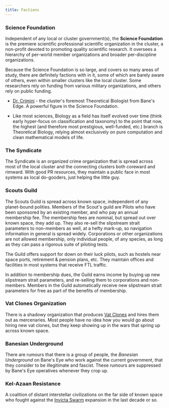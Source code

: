 ```yaml
---
title: Factions
---
```


### Science Foundation

Independent of any local or cluster government(s), the **Science
Foundation** is the premiere scientific professional scientific
organization in the cluster, a non-profit devoted to promoting quality
scientific research. It oversees a hierarchy of per-world member
organizations and broader per-discipline organizations.

Because the Science Foundation is so large, and covers so many areas of
study, there are definitely factions with in it, some of which are
barely aware of others, even within smaller clusters like the local
cluster. Some researchers rely on funding from various military
organizations, and others rely on public funding.

-   [Dr. Crimini](/tatterpedia/faces#dr-crimini) - the cluster's foremost Theoretical Biologist from
    Bane's Edge. A powerful figure in the Science Foundation.

  -   Like most sciences, Biology as a field has itself evolved over
      time (think early hyper-focus on classification and taxonomy) to
      the point that now, the highest (and therefore most prestigious,
      well-funded, etc.) branch is Theoretical Biology, relying almost
      exclusively on pure computation and clean mathematical models of
      life.


### The Syndicate

The Syndicate is an organized crime organization that is spread across
most of the local cluster and the connecting clusters both coreward and
rimward. With good PR resources, they maintain a public face in most
systems as local do-gooders, just helping the little guy.


### Scouts Guild

The Scouts Guild is spread across known space, independent of any
planet-bound polities. Members of the Scout\'s guild are Pilots who have
been sponsored by an existing member, and who pay an annual membership
fee. The membership fees are nominal, but spread out over known space,
they add up. They also re-sell the slipstream strait parameters to
non-members as well, at a hefty mark-up, so navigation information in
general is spread widely. Corporations or other organizations are not
allowed membership, only individual people, of any species, as long as
they can pass a rigorous suite of piloting tests.

The Guild offers support for down on their luck pilots, such as hostels
near space ports, retirement & pension plans, etc. They maintain offices
and facilities in most systems that receive FTL traffic.

In addition to membership dues, the Guild earns income by buying up new
slipstream strait parameters, and re-selling them to corporations and
non-members. Members in the Guild automatically receive new slipstream
strait parameters for free as part of the benefits of membership.


### Vat Clones Organization

There is a shadowy organization that produces [Vat
Clones](/tatterpedia/sapient-species#vat-clones) and hires them out as mercenaries.
Most people have no idea how you would go about hiring new vat clones,
but they keep showing up in the wars that spring up across known space.


### Banesian Underground

There are rumours that there is a group of people, the *Banesian
Underground* on Bane's Eye who work against the current government, that
they consider to be illegitimate and fascist. These rumours are
suppressed by Bane's Eye operatives whenever they crop up.

### Kel-Azaan Resistance

A coalition of distant interstellar civilizations on the far side of known space
who fought against the [Invicta Swarm](/tatterpedia/sapient-species#invicta-swarm) expansion in the last decade or so.